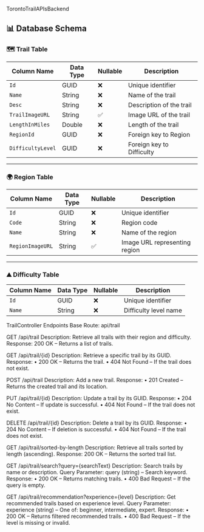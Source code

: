 TorontoTrailAPIsBackend

## 📊 Database Schema

### 🗺️ Trail Table

| Column Name       | Data Type | Nullable | Description               |
| ----------------- | --------- | -------- | ------------------------- |
| `Id`              | GUID      | ❌       | Unique identifier         |
| `Name`            | String    | ❌       | Name of the trail         |
| `Desc`            | String    | ❌       | Description of the trail  |
| `TrailImageURL`   | String    | ✅       | Image URL of the trail    |
| `LengthInMiles`   | Double    | ❌       | Length of the trail       |
| `RegionId`        | GUID      | ❌       | Foreign key to Region     |
| `DifficultyLevel` | GUID      | ❌       | Foreign key to Difficulty |

---

### 🌍 Region Table

| Column Name      | Data Type | Nullable | Description                   |
| ---------------- | --------- | -------- | ----------------------------- |
| `Id`             | GUID      | ❌       | Unique identifier             |
| `Code`           | String    | ❌       | Region code                   |
| `Name`           | String    | ❌       | Name of the region            |
| `RegionImageURL` | String    | ✅       | Image URL representing region |

---

### ⛰️ Difficulty Table

| Column Name | Data Type | Nullable | Description           |
| ----------- | --------- | -------- | --------------------- |
| `Id`        | GUID      | ❌       | Unique identifier     |
| `Name`      | String    | ❌       | Difficulty level name |

TrailController Endpoints
Base Route: api/trail

GET /api/trail
Description: Retrieve all trails with their region and difficulty.
Response: 200 OK – Returns a list of trails.

GET /api/trail/{id}
Description: Retrieve a specific trail by its GUID.
Response:
• 200 OK – Returns the trail.
• 404 Not Found – If the trail does not exist.

POST /api/trail
Description: Add a new trail.
Response:
• 201 Created – Returns the created trail and its location.

PUT /api/trail/{id}
Description: Update a trail by its GUID.
Response:
• 204 No Content – If update is successful.
• 404 Not Found – If the trail does not exist.

DELETE /api/trail/{id}
Description: Delete a trail by its GUID.
Response:
• 204 No Content – If deletion is successful.
• 404 Not Found – If the trail does not exist.

GET /api/trail/sorted-by-length
Description: Retrieve all trails sorted by length (ascending).
Response: 200 OK – Returns the sorted trail list.

GET /api/trail/search?query={searchText}
Description: Search trails by name or description.
Query Parameter: query (string) – Search keyword.
Response:
• 200 OK – Returns matching trails.
• 400 Bad Request – If the query is empty.

GET /api/trail/recommendation?experience={level}
Description: Get recommended trails based on experience level.
Query Parameter: experience (string) – One of: beginner, intermediate, expert.
Response:
• 200 OK – Returns filtered recommended trails.
• 400 Bad Request – If the level is missing or invalid.
